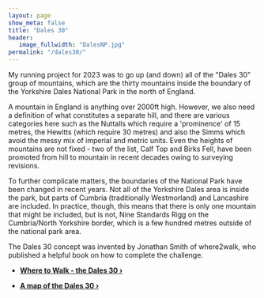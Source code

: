 ```yaml
---
layout: page
show_meta: false
title: "Dales 30"
header:
   image_fullwidth: "DalesNP.jpg"
permalink: "/dales30/"
---
```

My running project for 2023 was to go up (and down) all of the "Dales 30" group of mountains, which are the thirty mountains inside the boundary of the Yorkshire Dales National Park in the north of England. 

A mountain in England is anything over 2000ft high. However, we also need a definition of what constitutes a separate hill, and there are various categories here such as the Nuttalls which require a 'prominence' of 15 metres, the Hewitts (which require 30 metres) and also the Simms which avoid the messy mix of imperial and metric units. Even the heights of mountains are not fixed - two of the list, Calf Top and Birks Fell, have been promoted from hill to mountain in recent decades owing to surveying revisions.

To further complicate matters, the boundaries of the National Park have been changed in recent years. Not all of the Yorkshire Dales area is inside the park, but parts of Cumbria (traditionally Westmorland) and Lancashire are included. In practice, though, this means that there is only one mountain that might be included, but is not, Nine Standards Rigg on the Cumbria/North Yorkshire border, which is a few hundred metres outside of the national park area.

The Dales 30 concept was invented by Jonathan Smith of where2walk, who published a helpful book on how to complete the challenge.

- **<a href="https://where2walk.co.uk/home/walking-challenges/the-dales-30/">Where to Walk - the Dales 30 ›</a>**

- **<a href="https://www.mapcustomizer.com/map/Dales%2030%20Mountains">A map of the Dales 30 ›</a>**

